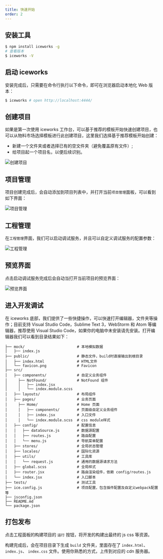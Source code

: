 ```yaml
---
title: 快速开始
order: 2
---
```


## 安装工具

```bash
$ npm install iceworks -g
# 查看版本
$ iceworks -V
```

## 启动 iceworks

安装完成后，只需要在命令行执行以下命令，即可在浏览器启动本地化 Web 版本：

```bash
$ iceworks # open http://localhost:4444/
```

## 创建项目

如果是第一次使用 iceworks 工作台，可以基于推荐的模板开始快速创建项目，也可以从物料市场选择模板进行此创建项目，这里我们选择基于推荐模板开始创建：

* 新建一个文件夹或者选择已有的空文件夹（避免覆盖原有文件）;
* 给项目起一个项目名，以便后续识别。

![创建项目](https://img.alicdn.com/tfs/TB1fF45dWSs3KVjSZPiXXcsiVXa-2878-1572.png)


## 项目管理

项目创建完成后，会自动添加到项目列表中，并打开当前`项目管理`面板，可以看到如下界面：

![项目管理](https://img.alicdn.com/tfs/TB1uKtYd8OD3KVjSZFFXXcn9pXa-2877-1572.png)


## 工程管理

在`工程管理`界面，我们可以启动调试服务，并且可以自定义调试服务的配置参数：

![工程管理](https://img.alicdn.com/tfs/TB1HpB1d8Kw3KVjSZFOXXarDVXa-2880-1584.png)


## 预览界面

点击启动调试服务完成后会自动当打开当前项目的预览界面：

![预览界面](https://img.alicdn.com/tfs/TB1p6lCceSSBuNjy0FlXXbBpVXa-2562-1590.png)

## 进入开发调试

在 iceworks 底部，我们提供了一些快捷操作，可以快速打开编辑器，文件夹等操作；目前支持 Visual Studio Code，Sublime Text 3，WebStorm 和 Atom 等编辑器，推荐使用 Visual Studio Code，如果你的电脑中未安装请先安装。打开编辑器我们可以看到目录结果如下：

```
├── mock/                        # 本地模拟数据
│   ├── index.js
├── public/                      # 静态文件，build时直接输出到根目录
│   ├── index.html               # HTML文件
│   └── favicon.png              # Favicon
├── src/
│   ├── components/              # 自定义业务组件
│     ├── NotFound/              # NotFound 组件
│     │   ├── index.jsx          
│     │   └── index.module.scss  
│   ├── layouts/                 # 布局组件
│   ├── pages/                   # 业务页面
│     ├── Home/                  # Home 页面
│     │   ├── components/        # 页面级自定义业务组件
│     │   ├── index.jsx          # 入口文件
│     │   └── index.module.scss  # css module样式
│   ├── config/                  # 配置信息
│   │   ├── dataSource.js        # 数据源配置
│   │   ├── routes.js            # 路由配置
│   │   └── menu.js              # 导航菜单配置
│   ├── stores/                  # 全局状态管理
│   ├── locales/                 # 国际化资源
│   ├── utils/                   # 工具库
│   │   └── request.js           # 通用的数据源请求方法
│   ├── global.scss              # 全局样式
│   ├── router.jsx               # 路由渲染组件，依赖 config/routes.js
│   └── index.jsx                # 入口脚本
├── tests/                       # 测试工具
├── ice.config.js                # 项目配置，包含插件配置及自定义webpack配置等
├── jsconfig.json
├── README.md
└── package.json
```

## 打包发布

点击工程面板的构建项目的 `运行` 按钮，将开发的构建出最终的 js css 等资源。

构建完成后，会在项目目录下生成 `build` 文件夹，里面存在了 `index.html`、 `index.js`、 `index.css` 文件。使用你熟悉的方式，上传到对应的 cdn 服务器。
